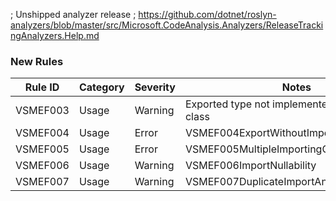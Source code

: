 ﻿; Unshipped analyzer release
; https://github.com/dotnet/roslyn-analyzers/blob/master/src/Microsoft.CodeAnalysis.Analyzers/ReleaseTrackingAnalyzers.Help.md

### New Rules
Rule ID | Category | Severity | Notes
--------|----------|----------|-------
VSMEF003 | Usage | Warning | Exported type not implemented by exporting class
VSMEF004 | Usage | Error | VSMEF004ExportWithoutImportingConstructor
VSMEF005 | Usage | Error | VSMEF005MultipleImportingConstructors
VSMEF006 | Usage | Warning | VSMEF006ImportNullability
VSMEF007 | Usage | Warning | VSMEF007DuplicateImportAnalyzer

